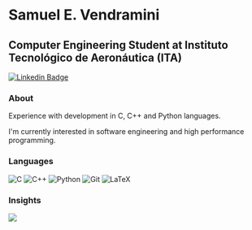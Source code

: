 # Samuel E. Vendramini
## Computer Engineering Student at Instituto Tecnológico de Aeronáutica (ITA)

[![Linkedin Badge](https://img.shields.io/badge/-LinkedIn-blue?style=flat-square&logo=Linkedin&logoColor=white&link=https://www.linkedin.com/in/samuel-vendramini)](https://www.linkedin.com/in/samuel-vendramini)

### About

Experience with development in C, C++ and Python languages.

I'm currently interested in software engineering and high performance programming.

### Languages

![C](https://img.shields.io/badge/c-%2300599C.svg?style=for-the-badge&logo=c&logoColor=white)
![C++](https://img.shields.io/badge/c++-%2300599C.svg?style=for-the-badge&logo=c%2B%2B&logoColor=white)
![Python](https://img.shields.io/badge/python-3670A0?style=for-the-badge&logo=python&logoColor=ffdd54)
![Git](https://img.shields.io/badge/git-%23F05033.svg?style=for-the-badge&logo=git&logoColor=white)
![LaTeX](https://img.shields.io/badge/latex-%23008080.svg?style=for-the-badge&logo=latex&logoColor=white)

### Insights

<div class='stats'>
  <a href="https://github.com/anuraghazra/github-readme-stats">
    <img align="center" src="https://github-readme-stats.vercel.app/api/top-langs/?username=samuelv8&langs_count=6&theme=nord" />
  </a>
</div>

<!--
**samuelv8/samuelv8** is a ✨ _special_ ✨ repository because its `README.md` (this file) appears on your GitHub profile.

Here are some ideas to get you started:

- 🔭 I’m currently working on ...
- 🌱 I’m currently learning ...
- 👯 I’m looking to collaborate on ...
- 🤔 I’m looking for help with ...
- 💬 Ask me about ...
- 📫 How to reach me: ...
- 😄 Pronouns: ...
- ⚡ Fun fact: ...



-->
